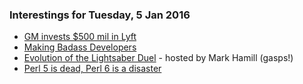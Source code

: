 ### Interestings for Tuesday, 5 Jan 2016

* [GM invests $500 mil in Lyft](http://www.reuters.com/article/us-gm-lyft-investment-idUSKBN0UI1A820160104)
* [Making Badass Developers](https://www.youtube.com/watch?v=FKTxC9pl-WM)
* [Evolution of the Lightsaber Duel](http://en.rocketnews24.com/2015/12/25/the-evolution-of-the-lightsaber-duel-reveals-true-extent-of-kendos-influence-on-star-wars-movies/) - hosted by Mark Hamill (gasps!)
* [Perl 5 is dead, Perl 6 is a disaster](http://eev.ee/blog/2011/06/27/perl-5-is-dead-perl-6-is-a-disaster/)
